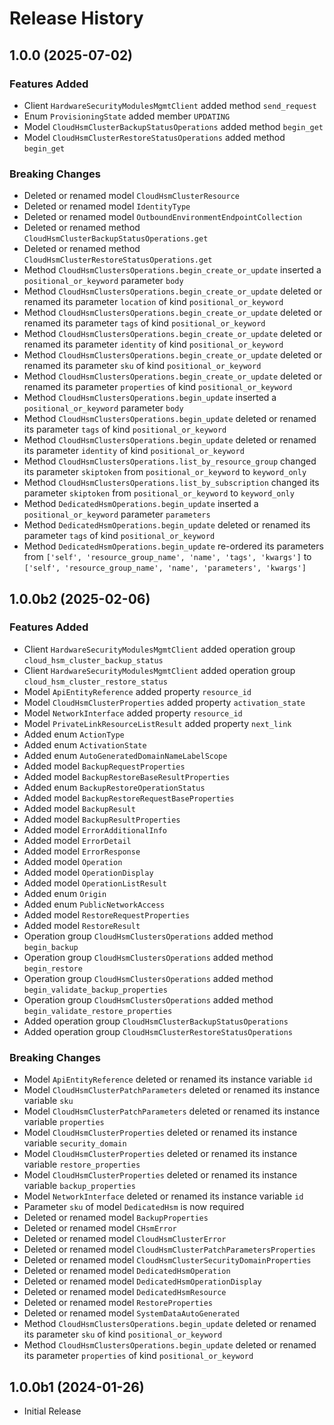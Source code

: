 # Release History

## 1.0.0 (2025-07-02)

### Features Added

  - Client `HardwareSecurityModulesMgmtClient` added method `send_request`
  - Enum `ProvisioningState` added member `UPDATING`
  - Model `CloudHsmClusterBackupStatusOperations` added method `begin_get`
  - Model `CloudHsmClusterRestoreStatusOperations` added method `begin_get`

### Breaking Changes

  - Deleted or renamed model `CloudHsmClusterResource`
  - Deleted or renamed model `IdentityType`
  - Deleted or renamed model `OutboundEnvironmentEndpointCollection`
  - Deleted or renamed method `CloudHsmClusterBackupStatusOperations.get`
  - Deleted or renamed method `CloudHsmClusterRestoreStatusOperations.get`
  - Method `CloudHsmClustersOperations.begin_create_or_update` inserted a `positional_or_keyword` parameter `body`
  - Method `CloudHsmClustersOperations.begin_create_or_update` deleted or renamed its parameter `location` of kind `positional_or_keyword`
  - Method `CloudHsmClustersOperations.begin_create_or_update` deleted or renamed its parameter `tags` of kind `positional_or_keyword`
  - Method `CloudHsmClustersOperations.begin_create_or_update` deleted or renamed its parameter `identity` of kind `positional_or_keyword`
  - Method `CloudHsmClustersOperations.begin_create_or_update` deleted or renamed its parameter `sku` of kind `positional_or_keyword`
  - Method `CloudHsmClustersOperations.begin_create_or_update` deleted or renamed its parameter `properties` of kind `positional_or_keyword`
  - Method `CloudHsmClustersOperations.begin_update` inserted a `positional_or_keyword` parameter `body`
  - Method `CloudHsmClustersOperations.begin_update` deleted or renamed its parameter `tags` of kind `positional_or_keyword`
  - Method `CloudHsmClustersOperations.begin_update` deleted or renamed its parameter `identity` of kind `positional_or_keyword`
  - Method `CloudHsmClustersOperations.list_by_resource_group` changed its parameter `skiptoken` from `positional_or_keyword` to `keyword_only`
  - Method `CloudHsmClustersOperations.list_by_subscription` changed its parameter `skiptoken` from `positional_or_keyword` to `keyword_only`
  - Method `DedicatedHsmOperations.begin_update` inserted a `positional_or_keyword` parameter `parameters`
  - Method `DedicatedHsmOperations.begin_update` deleted or renamed its parameter `tags` of kind `positional_or_keyword`
  - Method `DedicatedHsmOperations.begin_update` re-ordered its parameters from `['self', 'resource_group_name', 'name', 'tags', 'kwargs']` to `['self', 'resource_group_name', 'name', 'parameters', 'kwargs']`

## 1.0.0b2 (2025-02-06)

### Features Added

  - Client `HardwareSecurityModulesMgmtClient` added operation group `cloud_hsm_cluster_backup_status`
  - Client `HardwareSecurityModulesMgmtClient` added operation group `cloud_hsm_cluster_restore_status`
  - Model `ApiEntityReference` added property `resource_id`
  - Model `CloudHsmClusterProperties` added property `activation_state`
  - Model `NetworkInterface` added property `resource_id`
  - Model `PrivateLinkResourceListResult` added property `next_link`
  - Added enum `ActionType`
  - Added enum `ActivationState`
  - Added enum `AutoGeneratedDomainNameLabelScope`
  - Added model `BackupRequestProperties`
  - Added model `BackupRestoreBaseResultProperties`
  - Added enum `BackupRestoreOperationStatus`
  - Added model `BackupRestoreRequestBaseProperties`
  - Added model `BackupResult`
  - Added model `BackupResultProperties`
  - Added model `ErrorAdditionalInfo`
  - Added model `ErrorDetail`
  - Added model `ErrorResponse`
  - Added model `Operation`
  - Added model `OperationDisplay`
  - Added model `OperationListResult`
  - Added enum `Origin`
  - Added enum `PublicNetworkAccess`
  - Added model `RestoreRequestProperties`
  - Added model `RestoreResult`
  - Operation group `CloudHsmClustersOperations` added method `begin_backup`
  - Operation group `CloudHsmClustersOperations` added method `begin_restore`
  - Operation group `CloudHsmClustersOperations` added method `begin_validate_backup_properties`
  - Operation group `CloudHsmClustersOperations` added method `begin_validate_restore_properties`
  - Added operation group `CloudHsmClusterBackupStatusOperations`
  - Added operation group `CloudHsmClusterRestoreStatusOperations`

### Breaking Changes

  - Model `ApiEntityReference` deleted or renamed its instance variable `id`
  - Model `CloudHsmClusterPatchParameters` deleted or renamed its instance variable `sku`
  - Model `CloudHsmClusterPatchParameters` deleted or renamed its instance variable `properties`
  - Model `CloudHsmClusterProperties` deleted or renamed its instance variable `security_domain`
  - Model `CloudHsmClusterProperties` deleted or renamed its instance variable `restore_properties`
  - Model `CloudHsmClusterProperties` deleted or renamed its instance variable `backup_properties`
  - Model `NetworkInterface` deleted or renamed its instance variable `id`
  - Parameter `sku` of model `DedicatedHsm` is now required
  - Deleted or renamed model `BackupProperties`
  - Deleted or renamed model `CHsmError`
  - Deleted or renamed model `CloudHsmClusterError`
  - Deleted or renamed model `CloudHsmClusterPatchParametersProperties`
  - Deleted or renamed model `CloudHsmClusterSecurityDomainProperties`
  - Deleted or renamed model `DedicatedHsmOperation`
  - Deleted or renamed model `DedicatedHsmOperationDisplay`
  - Deleted or renamed model `DedicatedHsmResource`
  - Deleted or renamed model `RestoreProperties`
  - Deleted or renamed model `SystemDataAutoGenerated`
  - Method `CloudHsmClustersOperations.begin_update` deleted or renamed its parameter `sku` of kind `positional_or_keyword`
  - Method `CloudHsmClustersOperations.begin_update` deleted or renamed its parameter `properties` of kind `positional_or_keyword`

## 1.0.0b1 (2024-01-26)

* Initial Release
